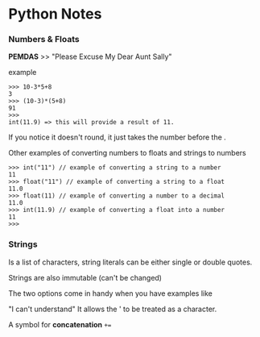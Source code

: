 # Python Notes

### Numbers & Floats

**PEMDAS** >> "Please Excuse My Dear Aunt Sally"

example

```
>>> 10-3*5+8
3
>>> (10-3)*(5+8)
91
>>>
int(11.9) => this will provide a result of 11.
```

If you notice it doesn't round, it just takes the number before the .

Other examples of converting numbers to floats and strings to numbers

```
>>> int("11") // example of converting a string to a number
11
>>> float("11") // example of converting a string to a float
11.0
>>> float(11) // example of converting a number to a decimal
11.0
>>> int(11.9) // example of converting a float into a number
11
>>>
```

### Strings

Is a list of characters, string literals can be either single or double quotes.

Strings are also immutable (can't be changed)

The two options come in handy when you have examples like

"I can't understand" It allows the ' to be treated as a character.

A symbol for **concatenation** `+=`
